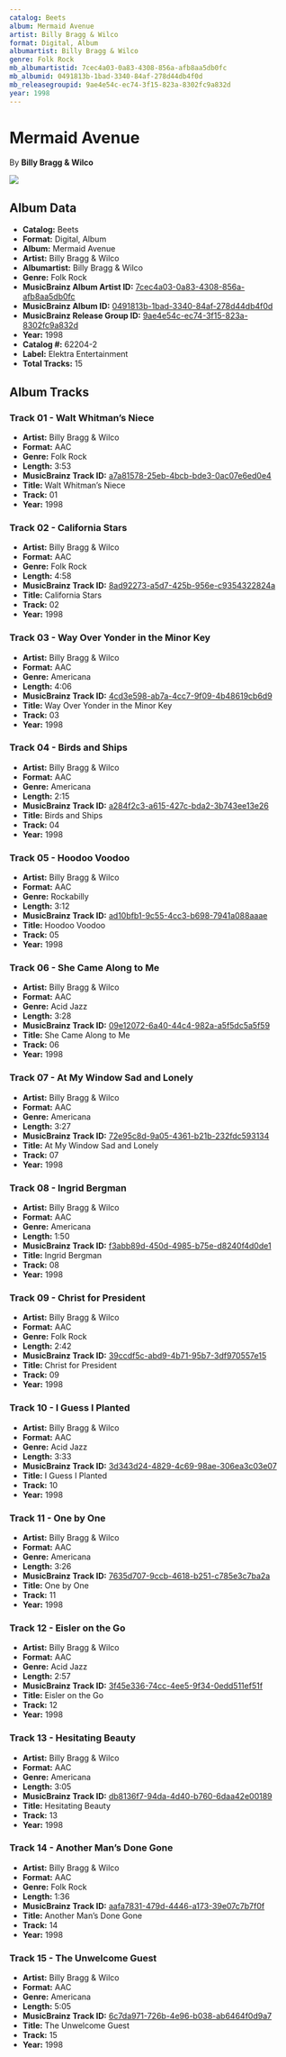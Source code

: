 ```yaml
---
catalog: Beets
album: Mermaid Avenue
artist: Billy Bragg & Wilco
format: Digital, Album
albumartist: Billy Bragg & Wilco
genre: Folk Rock
mb_albumartistid: 7cec4a03-0a83-4308-856a-afb8aa5db0fc
mb_albumid: 0491813b-1bad-3340-84af-278d44db4f0d
mb_releasegroupid: 9ae4e54c-ec74-3f15-823a-8302fc9a832d
year: 1998
---
```


# Mermaid Avenue

By **Billy Bragg & Wilco**

![](../../assets/beetscovers/Billy_Bragg_and_Wilco-Mermaid_Avenue.jpg)

## Album Data

- **Catalog:** Beets
- **Format:** Digital, Album
- **Album:** Mermaid Avenue
- **Artist:** Billy Bragg & Wilco
- **Albumartist:** Billy Bragg & Wilco
- **Genre:** Folk Rock
- **MusicBrainz Album Artist ID:** [7cec4a03-0a83-4308-856a-afb8aa5db0fc](https://musicbrainz.org/artist/7cec4a03-0a83-4308-856a-afb8aa5db0fc)
- **MusicBrainz Album ID:** [0491813b-1bad-3340-84af-278d44db4f0d](https://musicbrainz.org/release/0491813b-1bad-3340-84af-278d44db4f0d)
- **MusicBrainz Release Group ID:** [9ae4e54c-ec74-3f15-823a-8302fc9a832d](https://musicbrainz.org/release-group/9ae4e54c-ec74-3f15-823a-8302fc9a832d)
- **Year:** 1998
- **Catalog #:** 62204-2
- **Label:** Elektra Entertainment
- **Total Tracks:** 15

## Album Tracks

### Track 01 - Walt Whitman’s Niece

- **Artist:** Billy Bragg & Wilco
- **Format:** AAC
- **Genre:** Folk Rock
- **Length:** 3:53
- **MusicBrainz Track ID:** [a7a81578-25eb-4bcb-bde3-0ac07e6ed0e4](https://musicbrainz.org/recording/a7a81578-25eb-4bcb-bde3-0ac07e6ed0e4)
- **Title:** Walt Whitman’s Niece
- **Track:** 01
- **Year:** 1998

### Track 02 - California Stars

- **Artist:** Billy Bragg & Wilco
- **Format:** AAC
- **Genre:** Folk Rock
- **Length:** 4:58
- **MusicBrainz Track ID:** [8ad92273-a5d7-425b-956e-c9354322824a](https://musicbrainz.org/recording/8ad92273-a5d7-425b-956e-c9354322824a)
- **Title:** California Stars
- **Track:** 02
- **Year:** 1998

### Track 03 - Way Over Yonder in the Minor Key

- **Artist:** Billy Bragg & Wilco
- **Format:** AAC
- **Genre:** Americana
- **Length:** 4:06
- **MusicBrainz Track ID:** [4cd3e598-ab7a-4cc7-9f09-4b48619cb6d9](https://musicbrainz.org/recording/4cd3e598-ab7a-4cc7-9f09-4b48619cb6d9)
- **Title:** Way Over Yonder in the Minor Key
- **Track:** 03
- **Year:** 1998

### Track 04 - Birds and Ships

- **Artist:** Billy Bragg & Wilco
- **Format:** AAC
- **Genre:** Americana
- **Length:** 2:15
- **MusicBrainz Track ID:** [a284f2c3-a615-427c-bda2-3b743ee13e26](https://musicbrainz.org/recording/a284f2c3-a615-427c-bda2-3b743ee13e26)
- **Title:** Birds and Ships
- **Track:** 04
- **Year:** 1998

### Track 05 - Hoodoo Voodoo

- **Artist:** Billy Bragg & Wilco
- **Format:** AAC
- **Genre:** Rockabilly
- **Length:** 3:12
- **MusicBrainz Track ID:** [ad10bfb1-9c55-4cc3-b698-7941a088aaae](https://musicbrainz.org/recording/ad10bfb1-9c55-4cc3-b698-7941a088aaae)
- **Title:** Hoodoo Voodoo
- **Track:** 05
- **Year:** 1998

### Track 06 - She Came Along to Me

- **Artist:** Billy Bragg & Wilco
- **Format:** AAC
- **Genre:** Acid Jazz
- **Length:** 3:28
- **MusicBrainz Track ID:** [09e12072-6a40-44c4-982a-a5f5dc5a5f59](https://musicbrainz.org/recording/09e12072-6a40-44c4-982a-a5f5dc5a5f59)
- **Title:** She Came Along to Me
- **Track:** 06
- **Year:** 1998

### Track 07 - At My Window Sad and Lonely

- **Artist:** Billy Bragg & Wilco
- **Format:** AAC
- **Genre:** Americana
- **Length:** 3:27
- **MusicBrainz Track ID:** [72e95c8d-9a05-4361-b21b-232fdc593134](https://musicbrainz.org/recording/72e95c8d-9a05-4361-b21b-232fdc593134)
- **Title:** At My Window Sad and Lonely
- **Track:** 07
- **Year:** 1998

### Track 08 - Ingrid Bergman

- **Artist:** Billy Bragg & Wilco
- **Format:** AAC
- **Genre:** Americana
- **Length:** 1:50
- **MusicBrainz Track ID:** [f3abb89d-450d-4985-b75e-d8240f4d0de1](https://musicbrainz.org/recording/f3abb89d-450d-4985-b75e-d8240f4d0de1)
- **Title:** Ingrid Bergman
- **Track:** 08
- **Year:** 1998

### Track 09 - Christ for President

- **Artist:** Billy Bragg & Wilco
- **Format:** AAC
- **Genre:** Folk Rock
- **Length:** 2:42
- **MusicBrainz Track ID:** [39ccdf5c-abd9-4b71-95b7-3df970557e15](https://musicbrainz.org/recording/39ccdf5c-abd9-4b71-95b7-3df970557e15)
- **Title:** Christ for President
- **Track:** 09
- **Year:** 1998

### Track 10 - I Guess I Planted

- **Artist:** Billy Bragg & Wilco
- **Format:** AAC
- **Genre:** Acid Jazz
- **Length:** 3:33
- **MusicBrainz Track ID:** [3d343d24-4829-4c69-98ae-306ea3c03e07](https://musicbrainz.org/recording/3d343d24-4829-4c69-98ae-306ea3c03e07)
- **Title:** I Guess I Planted
- **Track:** 10
- **Year:** 1998

### Track 11 - One by One

- **Artist:** Billy Bragg & Wilco
- **Format:** AAC
- **Genre:** Americana
- **Length:** 3:26
- **MusicBrainz Track ID:** [7635d707-9ccb-4618-b251-c785e3c7ba2a](https://musicbrainz.org/recording/7635d707-9ccb-4618-b251-c785e3c7ba2a)
- **Title:** One by One
- **Track:** 11
- **Year:** 1998

### Track 12 - Eisler on the Go

- **Artist:** Billy Bragg & Wilco
- **Format:** AAC
- **Genre:** Acid Jazz
- **Length:** 2:57
- **MusicBrainz Track ID:** [3f45e336-74cc-4ee5-9f34-0edd511ef51f](https://musicbrainz.org/recording/3f45e336-74cc-4ee5-9f34-0edd511ef51f)
- **Title:** Eisler on the Go
- **Track:** 12
- **Year:** 1998

### Track 13 - Hesitating Beauty

- **Artist:** Billy Bragg & Wilco
- **Format:** AAC
- **Genre:** Americana
- **Length:** 3:05
- **MusicBrainz Track ID:** [db8136f7-94da-4d40-b760-6daa42e00189](https://musicbrainz.org/recording/db8136f7-94da-4d40-b760-6daa42e00189)
- **Title:** Hesitating Beauty
- **Track:** 13
- **Year:** 1998

### Track 14 - Another Man’s Done Gone

- **Artist:** Billy Bragg & Wilco
- **Format:** AAC
- **Genre:** Folk Rock
- **Length:** 1:36
- **MusicBrainz Track ID:** [aafa7831-479d-4446-a173-39e07c7b7f0f](https://musicbrainz.org/recording/aafa7831-479d-4446-a173-39e07c7b7f0f)
- **Title:** Another Man’s Done Gone
- **Track:** 14
- **Year:** 1998

### Track 15 - The Unwelcome Guest

- **Artist:** Billy Bragg & Wilco
- **Format:** AAC
- **Genre:** Americana
- **Length:** 5:05
- **MusicBrainz Track ID:** [6c7da971-726b-4e96-b038-ab6464f0d9a7](https://musicbrainz.org/recording/6c7da971-726b-4e96-b038-ab6464f0d9a7)
- **Title:** The Unwelcome Guest
- **Track:** 15
- **Year:** 1998

